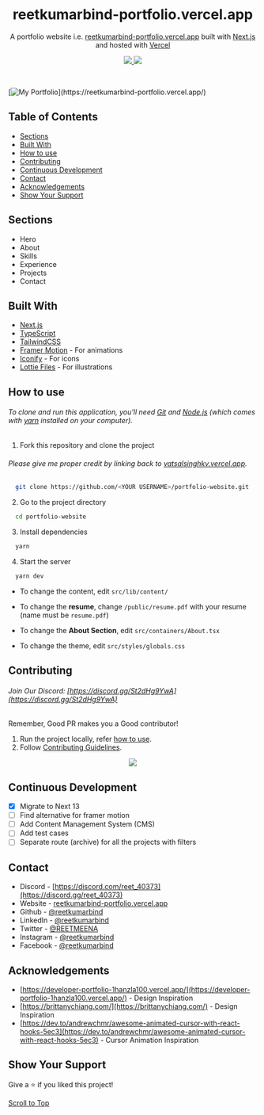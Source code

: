 <h1 align="center">
  reetkumarbind-portfolio.vercel.app
</h1>
<p align="center">
  A portfolio website i.e. <a href="https://reetkumarbind-portfolio.vercel.app" target="_blank"> reetkumarbind-portfolio.vercel.app</a> built with <a href="https://nextjs.org/" target="_blank">Next.js</a> and hosted with <a href="https://vercel.com/" target="_blank">Vercel</a>
</p>

<p align="center">
  <a href="https://choosealicense.com/licenses/mit/">
    <img src="https://img.shields.io/badge/License-MIT-brightgreen"/ >
  </a>
  <img src="https://img.shields.io/badge/Version-2.0.0-blue"/ >
</p>

<br>

[![My Portfolio]([https://user-images.githubusercontent.com/68834718/214532356-7c56cdbd-0136-4d24-a532-d27e160ae72d.png](https://blogger.googleusercontent.com/img/b/R29vZ2xl/AVvXsEhS6u1VtrigqPm3Lck0k_VbU92Q-8DB7ej2hld-OJxXg60-9CqFI-nrIPf-v2m2ek51GazW666RFOHsL5KQk2M2LCnaRm7kxIibkOpTWTb2023Tu8RTCxSS7GMTlFzZGGfgoCc_ew2afVvS-oDBwQLwBIA87olmLosRg9Zuxf-1S3orC4NagjwjboDONWI/s1600/Screenshot%202024-08-11%20140354.png))](https://reetkumarbind-portfolio.vercel.app/)

## Table of Contents

- [Sections](#sections)
- [Built With](#built-with)
- [How to use](#how-to-use)
- [Contributing](#contributing)
- [Continuous Development](#continuous-development)
- [Contact](#contact)
- [Acknowledgements](#acknowledgements)
- [Show Your Support](#show-your-support)

## Sections

- Hero
- About
- Skills
- Experience
- Projects
- Contact

## Built With

- [Next.js](https://nextjs.org/)
- [TypeScript](https://www.typescriptlang.org/)
- [TailwindCSS](https://tailwindcss.com/)
- [Framer Motion](https://www.framer.com/motion/) - For animations
- [Iconify](https://icon-sets.iconify.design/) - For icons
- [Lottie Files](https://lottiefiles.com/) - For illustrations

## How to use

###### To clone and run this application, you'll need [Git](https://git-scm.com) and [Node.js](https://nodejs.org/en/download/) (which comes with [yarn](https://yarnpkg.com) installed on your computer).

1. Fork this repository and clone the project

###### Please give me proper credit by linking back to [vatsalsinghkv.vercel.app](https://vatsalsinghkv.vercel.app).

```bash
  git clone https://github.com/<YOUR USERNAME>/portfolio-website.git
```

2. Go to the project directory

```bash
  cd portfolio-website
```

3. Install dependencies

```bash
  yarn
```

4. Start the server

```bash
  yarn dev
```

- To change the content, edit `src/lib/content/`

- To change the **resume**, change `/public/resume.pdf` with your resume (name must be `resume.pdf`)

- To change the **About Section**, edit `src/containers/About.tsx`

- To change the theme, edit `src/styles/globals.css`

## Contributing

###### Join Our Discord: [https://discord.gg/St2dHg9YwA](https://discord.gg/St2dHg9YwA)

Remember, Good PR makes you a Good contributor!

1. Run the project locally, refer [how to use](#how-to-use).
2. Follow [Contributing Guidelines](/CONTRIBUTING.md).

<div align="center">
  <a href="https://github.com/vatsalsinghkv/portfolio-website/graphs/contributors">
    <img src="https://contrib.rocks/image?repo=vatsalsinghkv/portfolio-website" />
  </a>
</div>

## Continuous Development

- [x] Migrate to Next 13
- [ ] Find alternative for framer motion
- [ ] Add Content Management System (CMS)
- [ ] Add test cases
- [ ] Separate route (archive) for all the projects with filters

## Contact

- Discord - [https://discord.com/reet_40373](https://discord.gg/reet_40373)
- Website - [reetkumarbind-portfolio.vercel.app](https://reetkumarbind-portfolio.vercel.app)
- Github - [@reetkumarbind](https://github.com/reetkumarbind)
- LinkedIn - [@reetkumarbind](https://www.linkedin.com/in/reetkumarbind/)
- Twitter - [@REETMEENA](https://www.twitter.com/REETMEENA)
- Instagram - [@reetkumarbind](https://www.instagram.com/reetkumarbind)
- Facebook - [@reetkumarbind](https://www.facebook.com/reetkumarbind)

## Acknowledgements

- [https://developer-portfolio-1hanzla100.vercel.app/](https://developer-portfolio-1hanzla100.vercel.app/) - Design Inspiration
- [https://brittanychiang.com/](https://brittanychiang.com/) - Design Inspiration
- [https://dev.to/andrewchmr/awesome-animated-cursor-with-react-hooks-5ec3](https://dev.to/andrewchmr/awesome-animated-cursor-with-react-hooks-5ec3) - Cursor Animation Inspiration

## Show Your Support

Give a ⭐️ if you liked this project!

[Scroll to Top](#--reetkumarbind-portfolio.vercel.app)
